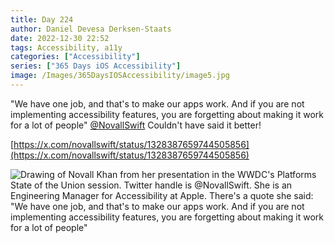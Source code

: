 ```yaml
---
title: Day 224
author: Daniel Devesa Derksen-Staats
date: 2022-12-30 22:52
tags: Accessibility, a11y
categories: ["Accessibility"]
series: ["365 Days iOS Accessibility"]
image: /Images/365DaysIOSAccessibility/image5.jpg
---
```


"We have one job, and that's to make our apps work. And if you are not implementing accessibility features, you are forgetting about making it work for a lot of people" [@NovallSwift](https://twitter.com/NovallSwift) Couldn't have said it better!

[https://x.com/novallswift/status/1328387659744505856](https://x.com/novallswift/status/1328387659744505856)

![Drawing of Novall Khan from her presentation in the WWDC's Platforms State of the Union session. Twitter handle is @NovallSwift. She is an Engineering Manager for Accessibility at Apple. There's a quote she said: "We have one job, and that's to make our apps work. And if you are not implementing accessibility features, you are forgetting about making it work for a lot of people"](/Images/365DaysIOSAccessibility/image5.jpg)